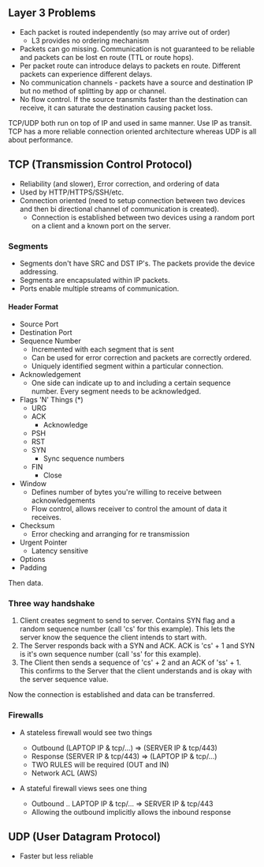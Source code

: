 ## Layer 3 Problems

* Each packet is routed independently (so may arrive out of order)
  * L3 provides no ordering mechanism
* Packets can go missing. Communication is not guaranteed to be reliable and packets can be lost en route (TTL or route hops).
* Per packet route can introduce delays to packets en route. Different packets can experience different delays.
* No communication channels - packets have a source and destination IP but no method of splitting by app or channel.
* No flow control. If the source transmits faster than the destination can receive, it can saturate the destination causing packet loss.

TCP/UDP both run on top of IP and used in same manner. Use IP as transit. TCP has a more reliable connection oriented architecture whereas UDP is all about performance.

## TCP (Transmission Control Protocol)

* Reliability (and slower), Error correction, and ordering of data
* Used by HTTP/HTTPS/SSH/etc.
* Connection oriented (need to setup connection between two devices and then bi directional channel of communication is created).
  * Connection is established between two devices using a random port on a client and a known port on the server.

### Segments

* Segments don't have SRC and DST IP's. The packets provide the device addressing.
* Segments are encapsulated within IP packets.
* Ports enable multiple streams of communication.

#### Header Format

* Source Port
* Destination Port
* Sequence Number
  * Incremented with each segment that is sent
  * Can be used for error correction and packets are correctly ordered.
  * Uniquely identified segment within a particular connection.
* Acknowledgement
  * One side can indicate up to and including a certain sequence number. Every segment needs to be acknowledged.
* Flags 'N' Things (\*)
  * URG
  * ACK
    * Acknowledge
  * PSH
  * RST
  * SYN
    * Sync sequence numbers
  * FIN
    * Close
* Window
  * Defines number of bytes you're willing to receive between acknowledgements
  * Flow control, allows receiver to control the amount of data it receives.
* Checksum
  * Error checking and arranging for re transmission
* Urgent Pointer
  * Latency sensitive 
* Options
* Padding

Then data.

### Three way handshake

1. Client creates segment to send to server. Contains SYN flag and a random sequence number (call 'cs' for this example). This lets the server know the sequence the client intends to start with.
1. The Server responds back with a SYN and ACK. ACK is 'cs' + 1 and SYN is it's own sequence number (call 'ss' for this example).
1. The Client then sends a sequence of 'cs' + 2 and an ACK of 'ss' + 1. This confirms to the Server that the client understands and is okay with the server sequence value.

Now the connection is established and data can be transferred.

### Firewalls

* A stateless firewall would see two things
  
  * Outbound (LAPTOP IP & tcp/...) => (SERVER IP & tcp/443)
  * Response (SERVER IP & tcp/443) => (LAPTOP IP & tcp/...)
  * TWO RULES will be required (OUT and IN)
  * Network ACL (AWS)
* A stateful firewall views sees one thing
  
  * Outbound .. LAPTOP IP & tcp/... => SERVER IP & tcp/443
  * Allowing the outbound implicitly allows the inbound response

## UDP (User Datagram Protocol)

* Faster but less reliable
